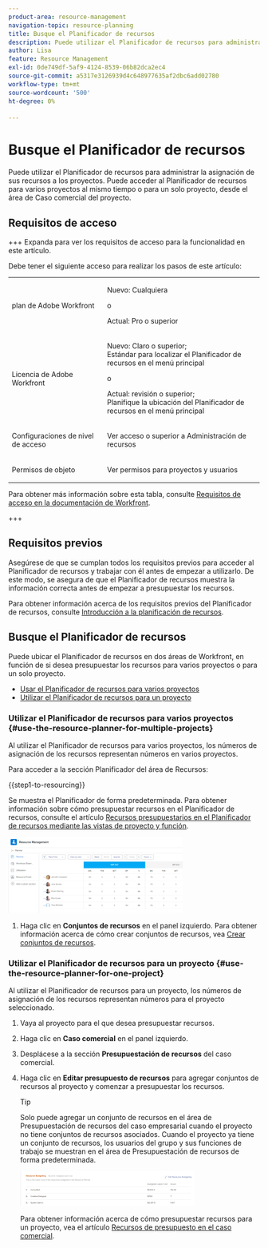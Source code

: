 ```yaml
---
product-area: resource-management
navigation-topic: resource-planning
title: Busque el Planificador de recursos
description: Puede utilizar el Planificador de recursos para administrar la asignación de sus recursos a los proyectos. Puede acceder al Planificador de recursos para varios proyectos al mismo tiempo o para un solo proyecto, desde el área de Caso comercial del proyecto.
author: Lisa
feature: Resource Management
exl-id: 0de749df-5af9-4124-8539-06b82dca2ec4
source-git-commit: a5317e3126939d4c648977635af2dbc6add02780
workflow-type: tm+mt
source-wordcount: '500'
ht-degree: 0%

---
```


# Busque el Planificador de recursos

<!--
<p data-mc-conditions="QuicksilverOrClassic.Draft mode">(This came off this article: draft that content in the article when this comes live: /Content/Resource Mgmt/Resource Planning/get-started-resource-planner.html)</p>
-->

Puede utilizar el Planificador de recursos para administrar la asignación de sus recursos a los proyectos. Puede acceder al Planificador de recursos para varios proyectos al mismo tiempo o para un solo proyecto, desde el área de Caso comercial del proyecto.

## Requisitos de acceso

+++ Expanda para ver los requisitos de acceso para la funcionalidad en este artículo.

Debe tener el siguiente acceso para realizar los pasos de este artículo:

<table style="table-layout:auto"> 
 <col> 
 <col> 
 <tbody> 
  <tr> 
   <td role="rowheader">plan de Adobe Workfront</td> 
   <td><p>Nuevo: Cualquiera</p>
       <p>o</p>
       <p>Actual: Pro o superior</p> </td> 
  </tr> 
  <tr> 
   <td role="rowheader">Licencia de Adobe Workfront</td> 
   <td><p>Nuevo: Claro o superior;</br>
          Estándar para localizar el Planificador de recursos en el menú principal</p>
       <p>o</p>
       <p>Actual: revisión o superior;</br>
       Planifique la ubicación del Planificador de recursos en el menú principal</p></td>
  </tr> 
  <tr> 
   <td role="rowheader">Configuraciones de nivel de acceso</td> 
   <td> <p>Ver acceso o superior a Administración de recursos</p> </td> 
  </tr> 
  <tr> 
   <td role="rowheader">Permisos de objeto</td> 
   <td> <p>Ver permisos para proyectos y usuarios </p> </td> 
  </tr> 
 </tbody> 
</table>

Para obtener más información sobre esta tabla, consulte [Requisitos de acceso en la documentación de Workfront](/help/quicksilver/administration-and-setup/add-users/access-levels-and-object-permissions/access-level-requirements-in-documentation.md).

+++

## Requisitos previos

Asegúrese de que se cumplan todos los requisitos previos para acceder al Planificador de recursos y trabajar con él antes de empezar a utilizarlo. De este modo, se asegura de que el Planificador de recursos muestra la información correcta antes de empezar a presupuestar los recursos.

Para obtener información acerca de los requisitos previos del Planificador de recursos, consulte [Introducción a la planificación de recursos](../../resource-mgmt/resource-planning/get-started-resource-planning.md).

## Busque el Planificador de recursos

<!--
<p data-mc-conditions="QuicksilverOrClassic.Draft mode">(this was moved from the get-started-resource-planner article)</p>
-->

Puede ubicar el Planificador de recursos en dos áreas de Workfront, en función de si desea presupuestar los recursos para varios proyectos o para un solo proyecto.

* [Usar el Planificador de recursos para varios proyectos](#use-the-resource-planner-for-multiple-projects)
* [Utilizar el Planificador de recursos para un proyecto](#use-the-resource-planner-for-one-project)

### Utilizar el Planificador de recursos para varios proyectos {#use-the-resource-planner-for-multiple-projects}

Al utilizar el Planificador de recursos para varios proyectos, los números de asignación de los recursos representan números en varios proyectos.

Para acceder a la sección Planificador del área de Recursos:

{{step1-to-resourcing}}

Se muestra el Planificador de forma predeterminada.  Para obtener información sobre cómo presupuestar recursos en el Planificador de recursos, consulte el artículo [Recursos presupuestarios en el Planificador de recursos mediante las vistas de proyecto y función](../../resource-mgmt/resource-planning/budget-resources-project-role-views-resource-planner.md).

![](assets/qs-resource-management-area-with-planner-as-default-350x152.png)

1. Haga clic en **Conjuntos de recursos** en el panel izquierdo.
Para obtener información acerca de cómo crear conjuntos de recursos, vea [Crear conjuntos de recursos](../../resource-mgmt/resource-planning/resource-pools/create-resource-pools.md).

### Utilizar el Planificador de recursos para un proyecto {#use-the-resource-planner-for-one-project}

Al utilizar el Planificador de recursos para un proyecto, los números de asignación de los recursos representan números para el proyecto seleccionado.

1. Vaya al proyecto para el que desea presupuestar recursos.
1. Haga clic en **Caso comercial** en el panel izquierdo.
1. Desplácese a la sección **Presupuestación de recursos** del caso comercial.
1. Haga clic en **Editar presupuesto de recursos** para agregar conjuntos de recursos al proyecto y comenzar a presupuestar los recursos.

   >[!TIP]
   >
   >Solo puede agregar un conjunto de recursos en el área de Presupuestación de recursos del caso empresarial cuando el proyecto no tiene conjuntos de recursos asociados. Cuando el proyecto ya tiene un conjunto de recursos, los usuarios del grupo y sus funciones de trabajo se muestran en el área de Presupuestación de recursos de forma predeterminada.

   ![](assets/resource-budgeting-area-on-project-350x70.png)

   Para obtener información acerca de cómo presupuestar recursos para un proyecto, vea el artículo [Recursos de presupuesto en el caso comercial](../../manage-work/projects/define-a-business-case/budget-resources-in-business-case.md).
